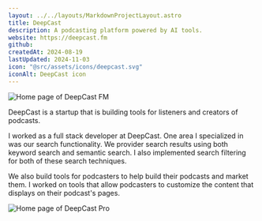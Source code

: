 ```yaml
---
layout: ../../layouts/MarkdownProjectLayout.astro
title: DeepCast
description: A podcasting platform powered by AI tools.
website: https://deepcast.fm
github:
createdAt: 2024-08-19
lastUpdated: 2024-11-03
icon: "@src/assets/icons/deepcast.svg"
iconAlt: DeepCast icon
---
```


![Home page of DeepCast FM](@src/assets/projects/deepcast-fm-home.jpeg)

DeepCast is a startup that is building tools for listeners and creators of podcasts.

I worked as a full stack developer at DeepCast. One area I specialized in was our search functionality. We provider search results using both keyword search and semantic search. I also implemented search filtering for both of these search techniques.

We also build tools for podcasters to help build their podcasts and market them. I worked on tools that allow podcasters to customize the content that displays on their podcast's pages.

![Home page of DeepCast Pro](@src/assets/projects/deepcast-pro-home.jpeg)

